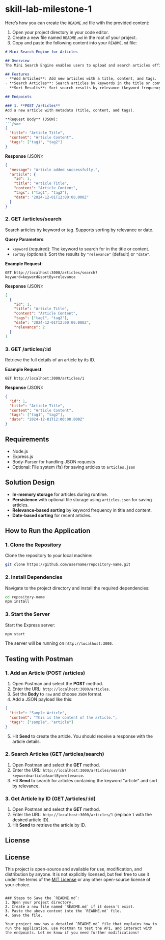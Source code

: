 # skill-lab-milestone-1
Here’s how you can create the `README.md` file with the provided content:

1. Open your project directory in your code editor.
2. Create a new file named `README.md` in the root of your project.
3. Copy and paste the following content into your `README.md` file:

```markdown
# Mini Search Engine for Articles

## Overview
The Mini Search Engine enables users to upload and search articles efficiently. It supports keyword searches and relevance-based sorting. The backend is built using Express.js and supports both in-memory storage and optional persistence using a JSON file (`articles.json`).

## Features
- **Add Articles**: Add new articles with a title, content, and tags.
- **Search Articles**: Search articles by keywords in the title or content.
- **Sort Results**: Sort search results by relevance (keyword frequency) or by date.

## Endpoints

### 1. **POST /articles**
Add a new article with metadata (title, content, and tags).

**Request Body** (JSON):
```json
{
  "title": "Article Title",
  "content": "Article Content",
  "tags": ["tag1", "tag2"]
}
```

**Response** (JSON):
```json
{
  "message": "Article added successfully.",
  "article": {
    "id": 1,
    "title": "Article Title",
    "content": "Article Content",
    "tags": ["tag1", "tag2"],
    "date": "2024-12-01T12:00:00.000Z"
  }
}
```

### 2. **GET /articles/search**
Search articles by keyword or tag. Supports sorting by relevance or date.

**Query Parameters**:
- `keyword` (required): The keyword to search for in the title or content.
- `sortBy` (optional): Sort the results by `"relevance"` (default) or `"date"`.

**Example Request**:
```
GET http://localhost:3000/articles/search?keyword=keyword&sortBy=relevance
```

**Response** (JSON):
```json
[
  {
    "id": 1,
    "title": "Article Title",
    "content": "Article Content",
    "tags": ["tag1", "tag2"],
    "date": "2024-12-01T12:00:00.000Z",
    "relevance": 2
  }
]
```

### 3. **GET /articles/:id**
Retrieve the full details of an article by its ID.

**Example Request**:
```
GET http://localhost:3000/articles/1
```

**Response** (JSON):
```json
{
  "id": 1,
  "title": "Article Title",
  "content": "Article Content",
  "tags": ["tag1", "tag2"],
  "date": "2024-12-01T12:00:00.000Z"
}
```

## Requirements
- Node.js
- Express.js
- Body-Parser for handling JSON requests
- Optional: File system (fs) for saving articles to `articles.json`

## Solution Design
- **In-memory storage** for articles during runtime.
- **Persistence** with optional file storage using `articles.json` for saving articles.
- **Relevance-based sorting** by keyword frequency in title and content.
- **Date-based sorting** for recent articles.

## How to Run the Application

### 1. Clone the Repository
Clone the repository to your local machine:
```bash
git clone https://github.com/username/repository-name.git
```

### 2. Install Dependencies
Navigate to the project directory and install the required dependencies:
```bash
cd repository-name
npm install
```

### 3. Start the Server
Start the Express server:
```bash
npm start
```
The server will be running on `http://localhost:3000`.

## Testing with Postman

### 1. Add an Article (POST /articles)
1. Open Postman and select the **POST** method.
2. Enter the URL: `http://localhost:3000/articles`.
3. Set the **Body** to `raw` and choose `JSON` format.
4. Add a JSON payload like this:
```json
{
  "title": "Sample Article",
  "content": "This is the content of the article.",
  "tags": ["sample", "article"]
}
```
5. Hit **Send** to create the article. You should receive a response with the article details.

### 2. Search Articles (GET /articles/search)
1. Open Postman and select the **GET** method.
2. Enter the URL: `http://localhost:3000/articles/search?keyword=article&sortBy=relevance`.
3. Hit **Send** to search for articles containing the keyword "article" and sort by relevance.

### 3. Get Article by ID (GET /articles/:id)
1. Open Postman and select the **GET** method.
2. Enter the URL: `http://localhost:3000/articles/1` (replace `1` with the desired article ID).
3. Hit **Send** to retrieve the article by ID.



## License
## License
This project is open-source and available for use, modification, and distribution by anyone. It is not explicitly licensed, but feel free to use it under the terms of the [MIT License](https://opensource.org/licenses/MIT) or any other open-source license of your choice.

```

### Steps to Save the `README.md`:
1. Open your project directory.
2. Create a new file named `README.md` if it doesn't exist.
3. Paste the above content into the `README.md` file.
4. Save the file.

Your project now has a detailed `README.md` file that explains how to run the application, use Postman to test the API, and interact with the endpoints. Let me know if you need further modifications!

